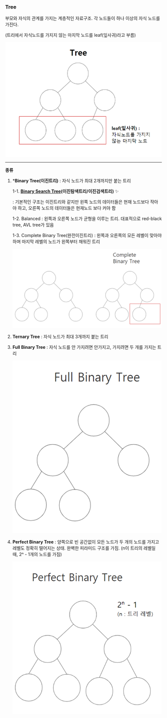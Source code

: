 ### Tree

부모와 자식의 관계를 가지는 계층적인 자료구조. 각 노드들이 하나 이상의 자식 노드를 가진다.

(트리에서 자식노드를 가지지 않는 마지막 노드를 leaf(잎사귀)라고 부름)

![tree 구조](https://github.com/ssd256/Dev-Storage/blob/main/DataStructure/images/tree%20%EA%B5%AC%EC%A1%B0.PNG)

---

**종류**

1. ***Binary Tree(이진트리)** : 자식 노드가 최대 2개까지만 붙는 트리

   1-1. **[Binary Search Tree]()(이진탐색트리/이진검색트리)**​ :sparkles:

   : 기본적인 구조는 이진트리와 같지만 왼쪽 노드의 데이터들은 현재 노드보다 작아야 하고, 오른쪽 노드의 데이터들은 현재노드 보다 커야 함

   1-2. Balanced : 왼쪽과 오른쪽 노드가 균형을 이루는 트리. 대표적으로  red-black tree, AVL tree가 있음

   1-3. Complete Binary Tree(완전이진트리) : 왼쪽과 오른쪽의 모든 레벨이 맞아야 하며 마지막 레벨의 노드가 왼쪽부터 채워진 트리

   ![완전이진트리](https://github.com/ssd256/Dev-Storage/blob/main/DataStructure/images/%EC%99%84%EC%A0%84%EC%9D%B4%EC%A7%84%ED%8A%B8%EB%A6%AC.PNG)

2. **Ternary Tree** : 자식 노드가 최대 3개까지 붙는 트리

3. **Full Binary Tree** : 자식 노드를 안 가지려면 안가지고, 가지려면 두 개를 가지는 트리

   ![Full Binary Tree](https://github.com/ssd256/Dev-Storage/blob/main/DataStructure/images/Full%20Binary%20Tree.PNG)

4. **Perfect Binary Tree** : 양쪽으로 빈 공간없이 모든 노드가 두 개의 노드를 가지고 레벨도 정확히 떨어지는 상태. 완벽한 피라미드 구조를 가짐. (n이 트리의 레벨일 때, 2ⁿ - 1개의 노드를 가짐)

   ![Perfect Binary Tree](https://github.com/ssd256/Dev-Storage/blob/main/DataStructure/images/Perfect%20Binary%20Tree.PNG)









